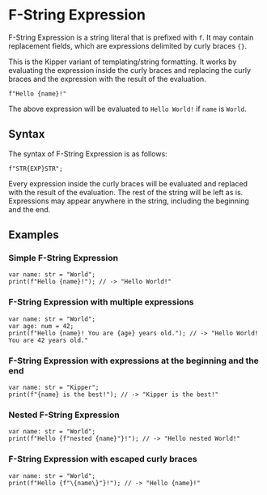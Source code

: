 # F-String Expression

F-String Expression is a string literal that is prefixed with `f`. It may contain replacement fields, which are
expressions delimited by curly braces `{}`.

This is the Kipper variant of templating/string formatting. It works by evaluating the expression inside the curly
braces and replacing the curly braces and the expression with the result of the evaluation.

```kipperper
f"Hello {name}!"
```

The above expression will be evaluated to `Hello World!` if `name` is `World`.

## Syntax

The syntax of F-String Expression is as follows:

```kipper
f"STR{EXP}STR";
```

Every expression inside the curly braces will be evaluated and replaced with the result of the evaluation. The rest
of the string will be left as is. Expressions may appear anywhere in the string, including the beginning and the end.

## Examples

### Simple F-String Expression

```kipper
var name: str = "World";
print(f"Hello {name}!"); // -> "Hello World!"
```

### F-String Expression with multiple expressions

```kipper
var name: str = "World";
var age: num = 42;
print(f"Hello {name}! You are {age} years old."); // -> "Hello World! You are 42 years old."
```

### F-String Expression with expressions at the beginning and the end

```kipper
var name: str = "Kipper";
print(f"{name} is the best!"); // -> "Kipper is the best!"
```

### Nested F-String Expression

```kipper
var name: str = "World";
print(f"Hello {f"nested {name}"}!"); // -> "Hello nested World!"
```

### F-String Expression with escaped curly braces

```kipper
var name: str = "World";
print(f"Hello {f"\{name\}"}!"); // -> "Hello {name}!"
```
